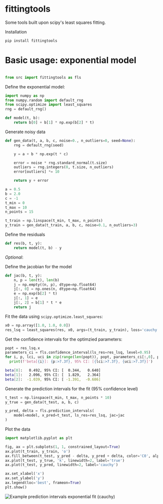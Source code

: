# fittingtools
Some tools built upon scipy's least squares fitting.

Installation

```sh
pip install fittingtools
```

# Basic usage: exponential model

```python

from src import fittingtools as fls
```

Define the exponential model:

```python
import numpy as np
from numpy.random import default_rng
from scipy.optimize import least_squares
rng = default_rng()

def model(t, b):
    return b[0] + b[1] * np.exp(b[2] * t)
```

Generate noisy data

```python
def gen_data(t, a, b, c, noise=0., n_outliers=0, seed=None):
    rng = default_rng(seed)

    y = a + b * np.exp(t * c)

    error = noise * rng.standard_normal(t.size)
    outliers = rng.integers(0, t.size, n_outliers)
    error[outliers] *= 10

    return y + error

a = 0.5
b = 2.0
c = -1
t_min = 0
t_max = 10
n_points = 15

t_train = np.linspace(t_min, t_max, n_points)
y_train = gen_data(t_train, a, b, c, noise=0.1, n_outliers=3)

```

Define the residuals
```python
def res(b, t, y):
    return model(t, b) - y
```

_Optional_:

Define the jacobian for the model
```python
def jac(b, t, y):
    n, p = len(t), len(b)
    j = np.empty((n, p), dtype=np.float64)
    j[:, 0] = np.ones(n, dtype=np.float64)
    e = np.exp(b[2] * t)
    j[:, 1] = e
    j[:, 2] = b[1] * t * e
    return j
```

Fit the data using `scipy.optimize.least_squares`:
    
```python
x0 = np.array([1.0, 1.0, 0.0])
res_lsq = least_squares(res, x0, args=(t_train, y_train), loss='cauchy', f_scale=0.1, jac=jac)
```

Get the confidence intervals for the optimzied parameters:
```python
popt = res_lsq.x
parameters_ci = fls.confidence_interval(ls_res=res_lsq, level=0.95)
for i, p, lci, uci in zip(range(len(popt)), popt, parameters_ci[:,0], parameters_ci[:,1]):
  print(f'beta[{i}]: {p:>7.3f}, 95% CI: [{lci:>7.3f}, {uci:>7.3f}]')
```

```sh
beta[0]:   0.492, 95% CI: [  0.344,   0.640]
beta[1]:   2.096, 95% CI: [  1.829,   2.364]
beta[2]:  -1.039, 95% CI: [ -1.391,  -0.686]
```


Generate the prediction intervals for the fit (95% confidence level)
```python
t_test = np.linspace(t_min, t_max, n_points * 10)
y_true = gen_data(t_test, a, b, c)

y_pred, delta = fls.prediction_intervals(
    model=model, x_pred=t_test, ls_res=res_lsq, jac=jac
)
```

Plot the data
```python
import matplotlib.pyplot as plt

fig, ax = plt.subplots(1, 1, constrained_layout=True)
ax.plot(t_train, y_train, 'o')
ax.fill_between(t_test, y_pred - delta, y_pred + delta, color='C0', alpha=0.5, label='95% intervals')
ax.plot(t_test, y_true, 'k', linewidth=2, label='true')
ax.plot(t_test, y_pred, linewidth=2, label='cauchy')

ax.set_xlabel('x')
ax.set_ylabel('y')
ax.legend(loc='best', frameon=True)
plt.show()
```

![Example prediction intervals exponential fit (cauchy)](./examples/prediction_intervals_cauchy.png)
